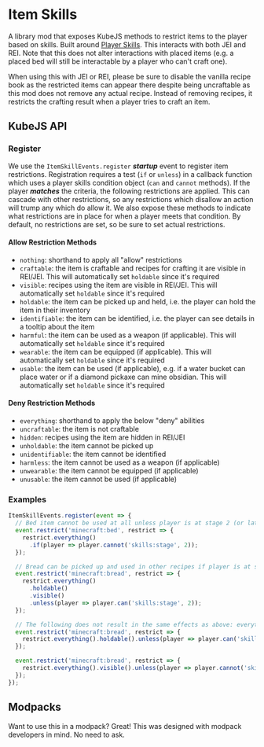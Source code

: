 # Item Skills

A library mod that exposes KubeJS methods to restrict items to the player based on skills. Built around
[Player Skills](https://github.com/impleri/player-skills). This interacts with both JEI and REI. Note that this does not
alter interactions with placed items (e.g. a placed bed will still be interactable by a player who can't craft one).

When using this with JEI or REI, please be sure to disable the vanilla recipe book as the restricted items can appear
there despite being uncraftable as this mod does not remove any actual recipe. Instead of removing recipes, it restricts
the crafting result when a player tries to craft an item.

## KubeJS API

### Register

We use the `ItemSkillEvents.register` ***startup*** event to register item restrictions. Registration requires a
test (`if` or `unless`) in a callback function which uses a player skills condition object (`can` and `cannot` methods).
If the player ***matches*** the criteria, the following restrictions are applied. This can cascade with other
restrictions, so any restrictions which disallow an action will trump any which do allow it. We also expose these
methods to indicate what restrictions are in place for when a player meets that condition. By default, no restrictions
are set, so be sure to set actual restrictions.

#### Allow Restriction Methods

- `nothing`: shorthand to apply all "allow" restrictions
- `craftable`: the item is craftable and recipes for crafting it are visible in REI/JEI. This will automatically
  set `holdable` since it's required
- `visible`: recipes using the item are visible in REI/JEI. This will automatically set `holdable` since it's required
- `holdable`: the item can be picked up and held, i.e. the player can hold the item in their inventory
- `identifiable`: the item can be identified, i.e. the player can see details in a tooltip about the item
- `harmful`: the item can be used as a weapon (if applicable). This will automatically set `holdable` since it's
  required
- `wearable`: the item can be equipped (if applicable). This will automatically set `holdable` since it's required
- `usable`: the item can be used (if applicable), e.g. if a water bucket can place water or if a diamond pickaxe can
  mine obsidian. This will automatically set `holdable` since it's required

#### Deny Restriction Methods

- `everything`: shorthand to apply the below "deny" abilities
- `uncraftable`: the item is not craftable
- `hidden`: recipes using the item are hidden in REI/JEI
- `unholdable`: the item cannot be picked up
- `unidentifiable`: the item cannot be identified
- `harmless`: the item cannot be used as a weapon (if applicable)
- `unwearable`: the item cannot be equipped (if applicable)
- `unusable`: the item cannot be used (if applicable)

### Examples

```js
ItemSkillEvents.register(event => {
  // Bed item cannot be used at all unless player is at stage 2 (or later)
  event.restrict('minecraft:bed', restrict => {
    restrict.everything()
      .if(player => player.cannot('skills:stage', 2));
  });

  // Bread can be picked up and used in other recipes if player is at stage 1 or below but it cannot be eaten or identified
  event.restrict('minecraft:bread', restrict => {
    restrict.everything()
      .holdable()
      .visible()
      .unless(player => player.can('skills:stage', 2));
  });

  // The following does not result in the same effects as above: everything will still be denied to the player
  event.restrict('minecraft:bread', restrict => {
    restrict.everything().holdable().unless(player => player.can('skills:stage', 2));
  });

  event.restrict('minecraft:bread', restrict => {
    restrict.everything().visible().unless(player => player.cannot('skills:stage', 2));
  });
});
```

## Modpacks

Want to use this in a modpack? Great! This was designed with modpack developers in mind. No need to ask.
